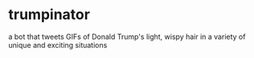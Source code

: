 # trumpinator
a bot that tweets GIFs of Donald Trump's light, wispy hair in a variety of unique and exciting situations
